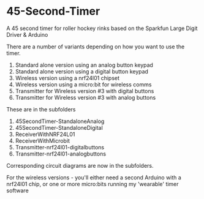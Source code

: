# 45-Second-Timer
A 45 second timer for roller hockey rinks based on the Sparkfun Large Digit Driver &amp; Arduino

There are a number of variants depending on how you want to use the timer.

1) Standard alone version using an analog button keypad
2) Standard alone version using a digital button keypad
3) Wireless version using a nrf24l01 chipset
4) Wireless version using a micro:bit for wireless comms
5) Transmitter for Wireless version #3 with digital buttons
6) Transmitter for Wireless version #3 with analog buttons

These are in the subfolders
1) 45SecondTimer-StandaloneAnalog
2) 45SecondTimer-StandaloneDigital
3) ReceiverWithNRF24L01
4) ReceiverWithMicrobit
5) Transmitter-nrf24l01-digitalbuttons
6) Transmitter-nrf24l01-analogbuttons

Corresponding circuit diagrams are now in the subfolders.

For the wireless versions - you'll either need a second Arduino with a nrf24l01 chip, or one or more micro:bits running my 'wearable' timer software
